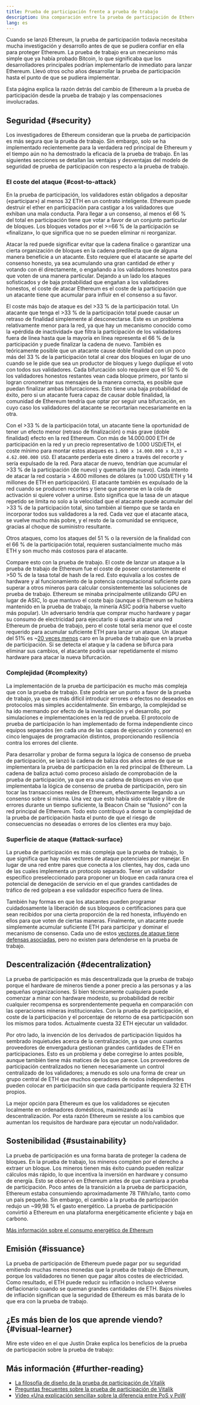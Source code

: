 ```yaml
---
title: Prueba de participación frente a prueba de trabajo
description: Una comparación entre la prueba de participación de Ethereum y el mecanismo de consenso basado en la prueba de trabajo.
lang: es
---
```


Cuando se lanzó Ethereum, la prueba de participación todavía necesitaba mucha investigación y desarrollo antes de que se pudiera confiar en ella para proteger Ethereum. La prueba de trabajo era un mecanismo más simple que ya había probado Bitcoin, lo que significaba que los desarrolladores principales podrían implementarlo de inmediato para lanzar Ethereum. Llevó otros ocho años desarrollar la prueba de participación hasta el punto de que se pudiera implementar.

Esta página explica la razón detrás del cambio de Ethereum a la prueba de participación desde la prueba de trabajo y las compensaciones involucradas.

## Seguridad \{#security}

Los investigadores de Ethereum consideran que la prueba de participación es más segura que la prueba de trabajo. Sin embargo, solo se ha implementado recientemente para la verdadera red principal de Ethereum y el tiempo aún no ha demostrado la eficacia de la prueba de trabajo. En las siguientes secciones se detallan las ventajas y desventajas del modelo de seguridad de prueba de participación con respecto a la prueba de trabajo.

### El coste del ataque \{#cost-to-attack}

En la prueba de participación, los validadores están obligados a depositar («participar») al menos 32 ETH en un contrato inteligente. Ethereum puede destruir el ether en participación para castigar a los validadores que exhiban una mala conducta. Para llegar a un consenso, al menos el 66 % del total en participación tiene que votar a favor de un conjunto particular de bloques. Los bloques votados por el >=66 % de la participación se «finalizan», lo que significa que no se pueden eliminar ni reorganizar.

Atacar la red puede significar evitar que la cadena finalice o garantizar una cierta organización de bloques en la cadena predilecta que de alguna manera beneficie a un atacante. Esto requiere que el atacante se aparte del consenso honesto, ya sea acumulando una gran cantidad de ether y votando con él directamente, o engañando a los validadores honestos para que voten de una manera particular. Dejando a un lado los ataques sofisticados y de baja probabilidad que engañan a los validadores honestos, el coste de atacar Ethereum es el coste de la participación que un atacante tiene que acumular para influir en el consenso a su favor.

El coste más bajo de ataque es del >33 % de la participación total. Un atacante que tenga el >33 % de la participación total puede causar un retraso de finalidad simplemente al desconectarse. Este es un problema relativamente menor para la red, ya que hay un mecanismo conocido como la «pérdida de inactividad» que filtra la participación de los validadores fuera de línea hasta que la mayoría en línea representa el 66 % de la participación y puede finalizar la cadena de nuevo. También es teóricamente posible que un atacante cause doble finalidad con un poco más del 33 % de la participación total al crear dos bloques en lugar de uno cuando se le pide que sea un productor de bloques y luego duplique el voto con todos sus validadores. Cada bifurcación solo requiere que el 50 % de los validadores honestos restantes vean cada bloque primero, por tanto si logran cronometrar sus mensajes de la manera correcta, es posible que puedan finalizar ambas bifurcaciones. Esto tiene una baja probabilidad de éxito, pero si un atacante fuera capaz de causar doble finalidad, la comunidad de Ethereum tendría que optar por seguir una bifurcación, en cuyo caso los validadores del atacante se recortarían necesariamente en la otra.

Con el >33 % de la participación total, un atacante tiene la oportunidad de tener un efecto menor (retraso de finalización) o más grave (doble finalidad) efecto en la red Ethereum. Con más de 14.000.000 ETH de participación en la red y un precio representativo de 1.000 USD/ETH, el coste mínimo para montar estos ataques es `1.000 x 14.000.000 x 0,33 = 4.62.000.000 USD`. El atacante perdería este dinero a través del recorte y sería expulsado de la red. Para atacar de nuevo, tendrían que acumular el >33 % de la participación (de nuevo) y quemarla (de nuevo). Cada intento de atacar la red costaría > 4.600 millones de dólares (a 1.000 USD/ETH y 14 millones de ETH en participación). El atacante también es expulsado de la red cuando se producen recortes y tiene que ponerse en la cola de activación si quiere volver a unirse. Esto significa que la tasa de un ataque repetido se limita no solo a la velocidad que el atacante puede acumular del >33 % de la participación total, sino también al tiempo que se tarda en incorporar todos sus validadores a la red. Cada vez que el atacante ataca, se vuelve mucho más pobre, y el resto de la comunidad se enriquece, gracias al choque de suministro resultante.

Otros ataques, como los ataques del 51 % o la reversión de la finalidad con el 66 % de la participación total, requieren sustancialmente mucho más ETH y son mucho más costosos para el atacante.

Compare esto con la prueba de trabajo. El coste de lanzar un ataque a la prueba de trabajo de Ethereum fue el coste de poseer constantemente el >50 % de la tasa total de hash de la red. Esto equivalía a los costes de hardware y al funcionamiento de la potencia computacional suficiente para superar a otros mineros para calcular consistentemente las soluciones de prueba de trabajo. Ethereum se minaba principalmente utilizando GPU en lugar de ASIC, lo que mantuvo el coste bajo (aunque si Ethereum se hubiera mantenido en la prueba de trabajo, la minería ASIC podría haberse vuelto más popular). Un adversario tendría que comprar mucho hardware y pagar su consumo de electricidad para ejecutarlo si quería atacar una red Ethereum de prueba de trabajo, pero el coste total sería menor que el coste requerido para acumular suficiente ETH para lanzar un ataque. Un ataque del 51% es ~[20 veces menos](https://youtu.be/1m12zgJ42dI?T=1562) caro en la prueba de trabajo que en la prueba de participación. Si se detecta el ataque y la cadena se bifurca para eliminar sus cambios, el atacante podría usar repetidamente el mismo hardware para atacar la nueva bifurcación.

### Complejidad \{#complexity}

La implementación de la prueba de participación es mucho más compleja que con la prueba de trabajo. Este podría ser un punto a favor de la prueba de trabajo, ya que es más difícil introducir errores o efectos no deseados en protocolos más simples accidentalmente. Sin embargo, la complejidad se ha ido mermando por efecto de la investigación y el desarrollo, por simulaciones e implementaciones en la red de prueba. El protocolo de prueba de participación lo han implementado de forma independiente cinco equipos separados (en cada una de las capas de ejecución y consenso) en cinco lenguajes de programación distintos, proporcionando resiliencia contra los errores del cliente.

Para desarrollar y probar de forma segura la lógica de consenso de prueba de participación, se lanzó la cadena de baliza dos años antes de que se implementara la prueba de participación en la red principal de Ethereum. La cadena de baliza actuó como proceso aislado de comprobación de la prueba de participación, ya que era una cadena de bloques en vivo que implementaba la lógica de consenso de prueba de participación, pero sin tocar las transacciones reales de Ethereum, efectivamente llegando a un consenso sobre sí misma. Una vez que esto había sido estable y libre de errores durante un tiempo suficiente, la Beacon Chain se "fusionó" con la red principal de Ethereum. Todo esto contribuyó a domar la complejidad de la prueba de participación hasta el punto de que el riesgo de consecuencias no deseadas o errores de los clientes era muy bajo.

### Superficie de ataque \{#attack-surface}

La prueba de participación es más compleja que la prueba de trabajo, lo que significa que hay más vectores de ataque potenciales por manejar. En lugar de una red entre pares que conecta a los clientes, hay dos, cada uno de las cuales implementa un protocolo separado. Tener un validador específico preseleccionado para proponer un bloque en cada ranura crea el potencial de denegación de servicio en el que grandes cantidades de tráfico de red golpean a ese validador específico fuera de línea.

También hay formas en que los atacantes pueden programar cuidadosamente la liberación de sus bloqueos o certificaciones para que sean recibidos por una cierta proporción de la red honesta, influyéndo en ellos para que voten de ciertas maneras. Finalmente, un atacante puede simplemente acumular suficiente ETH para participar y dominar el mecanismo de consenso. Cada uno de estos [vectores de ataque tiene defensas asociadas](/developers/docs/consensus-mechanisms/pos/attack-and-defense), pero no existen para defenderse en la prueba de trabajo.

## Descentralización \{#decentralization}

La prueba de participación es más descentralizada que la prueba de trabajo porque el hardware de mineros tiende a poner precio a las personas y a las pequeñas organizaciones. Si bien técnicamente cualquiera puede comenzar a minar con hardware modesto, su probabilidad de recibir cualquier recompensa es sorprendentemente pequeña en comparación con las operaciones mineras institucionales. Con la prueba de participación, el coste de la participación y el porcentaje de retorno de esa participación son los mismos para todos. Actualmente cuesta 32 ETH ejecutar un validador.

Por otro lado, la invención de los derivados de participación líquidos ha sembrado inquietudes acerca de la centralización, ya que unos cuantos proveedores de envergadura gestionan grandes cantidades de ETH en participaciones. Esto es un problema y debe corregirse lo antes posible, aunque también tiene más matices de los que parece. Los proveedores de participación centralizados no tienen necesariamente un control centralizado de los validadores; a menudo es solo una forma de crear un grupo central de ETH que muchos operadores de nodos independientes pueden colocar en participación sin que cada participante requiera 32 ETH propios.

La mejor opción para Ethereum es que los validadores se ejecuten localmente en ordenadores domésticos, maximizando así la descentralización. Por esta razón Ethereum se resiste a los cambios que aumentan los requisitos de hardware para ejecutar un nodo/validador.

## Sostenibilidad \{#sustainability}

La prueba de participación es una forma barata de proteger la cadena de bloques. En la prueba de trabajo, los mineros compiten por el derecho a extraer un bloque. Los mineros tienen más éxito cuando pueden realizar cálculos más rápido, lo que incentiva la inversión en hardware y consumo de energía. Esto se observó en Ethereum antes de que cambiara a prueba de participación. Poco antes de la transición a la prueba de participación, Ethereum estaba consumiendo aproximadamente 78 TWh/año, tanto como un país pequeño. Sin embargo, el cambio a la prueba de participación redujo un ~99,98 % el gasto energético. La prueba de participación convirtió a Ethereum en una plataforma energéticamente eficiente y baja en carbono.

[Más información sobre el consumo energético de Ethereum](/energy-consumption)

## Emisión \{#issuance}

La prueba de participación de Ethereum puede pagar por su seguridad emitiendo muchas menos monedas que la prueba de trabajo de Ethereum, porque los validadores no tienen que pagar altos costes de electricidad. Como resultado, el ETH puede reducir su inflación o incluso volverse deflacionario cuando se queman grandes cantidades de ETH. Bajos niveles de inflación significan que la seguridad de Ethereum es más barata de lo que era con la prueba de trabajo.

## ¿Es más bien de los que aprende viendo? \{#visual-learner}

Mire este vídeo en el que Justin Drake explica los beneficios de la prueba de participación sobre la prueba de trabajo:

<YouTube id="1m12zgJ42dI" />

## Más información \{#further-reading}

- [La filosofía de diseño de la prueba de participación de Vitalik](https://medium.com/@VitalikButerin/a-proof-of-stake-design-philosophy-506585978d51)
- [Preguntas frecuentes sobre la prueba de participación de Vitalik](https://vitalik.eth.limo/general/2017/12/31/pos_faq.html#what-is-proof-of-stake)
- [Vídeo «Una explicación sencilla» sobre la diferencia entre PoS y PoW](https://www.youtube.com/watch?v=M3EFi_POhps)
